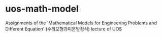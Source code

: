 # uos-math-model
Assignments of the 'Mathematical Models for Engineering Problems and Different Equation' (수리모형과미분방정식) lecture of UOS
